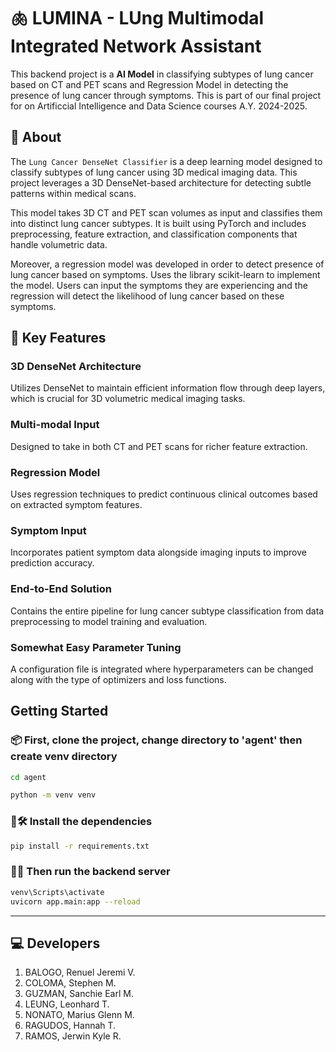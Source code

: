 # 🫁 LUMINA - LUng Multimodal Integrated Network Assistant

This backend project is a **AI Model** in classifying subtypes of lung cancer based on CT and PET scans and Regression Model in detecting the presence of lung cancer through symptoms. 
This is part of our final project for on Artificcial Intelligence and Data Science courses A.Y. 2024-2025.

## 🧾 About
The `Lung Cancer DenseNet Classifier` is a deep learning model designed to classify
subtypes of lung cancer using 3D medical imaging data. This project leverages a 3D
DenseNet-based architecture for detecting subtle patterns within medical scans.

This model takes 3D CT and PET scan volumes as input and classifies them into distinct
lung cancer subtypes. It is built using PyTorch and includes preprocessing, feature extraction,
and classification components that handle volumetric data. 

Moreover, a regression model was developed in order to detect presence of lung cancer based on symptoms. 
Uses the library scikit-learn to implement the model. Users can input the symptoms they are experiencing and the 
regression will detect the likelihood of lung cancer based on these symptoms. 

## 📌 Key Features
### 3D DenseNet Architecture
Utilizes DenseNet to maintain efficient information flow through deep layers,
which is crucial for 3D volumetric medical imaging tasks.

### Multi-modal Input
Designed to take in both CT and PET scans for richer feature extraction.

### Regression Model
Uses regression techniques to predict continuous clinical outcomes based on extracted symptom features.

### Symptom Input
Incorporates patient symptom data alongside imaging inputs to improve prediction accuracy.

### End-to-End Solution
Contains the entire pipeline for lung cancer subtype classification from data
preprocessing to model training and evaluation.

### Somewhat Easy Parameter Tuning
A configuration file is integrated where hyperparameters can be changed along with the type of optimizers
and loss functions.

## Getting Started
### 📦 First, clone the project, change directory to 'agent' then create venv directory

```bash
cd agent

python -m venv venv
```

### 🏃🛠️ Install the dependencies

```bash
pip install -r requirements.txt
```

### 🏃‍♂️ Then run the backend server

```bash
venv\Scripts\activate
uvicorn app.main:app --reload
```

---

## 💻 Developers
1. BALOGO, Renuel Jeremi V.  
2. COLOMA, Stephen M.
3. GUZMAN, Sanchie Earl M.
4. LEUNG, Leonhard T.
5. NONATO, Marius Glenn M.
6. RAGUDOS, Hannah T.
7. RAMOS, Jerwin Kyle R.